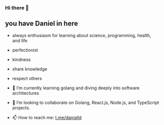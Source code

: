 ### Hi there 👋
## you have Daniel in here

- always enthusiasm for learning about science, programming, health, and life
- perfectionist
- kindness
- share knowledge
- respect others

- 🌱 I’m currently learning golang and diving deeply into software architectures
- 👯 I’m looking to collaborate on Golang, React.js, Node.js, and TypeScript projects.
- 📫 How to reach me: [t.me/danialld](https://t.me/danialld)

<!-- ⚡ Fun fact: nothing, why you don't use the preview ;) -->
